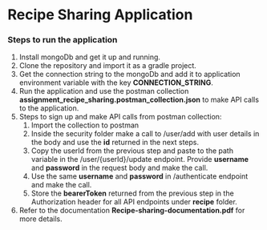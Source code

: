 # Recipe Sharing Application

### Steps to run the application

1. Install mongoDb and get it up and running.
2. Clone the repository and import it as a gradle project.
3. Get the connection string to the mongoDb and add it to application environment variable with the key **CONNECTION_STRING**.
4. Run the application and use the postman collection **assignment_recipe_sharing.postman_collection.json**  to make API calls to the application.
5. Steps to sign up and make API calls from postman collection:
   1. Import the collection to postman
   2. Inside the security folder make a call to /user/add with user details in the body and use the **id** returned in the next steps.
   3. Copy the userId from the previous step and paste to the path variable in the /user/{userId}/update endpoint. Provide **username** and **password** in the request body and make the call.
   4. Use the same **username** and **password** in /authenticate endpoint and make the call.
   5. Store the **bearerToken** returned from the previous step in the Authorization header for all API endpoints under **recipe** folder. 
6. Refer to the documentation **Recipe-sharing-documentation.pdf** for more details. 